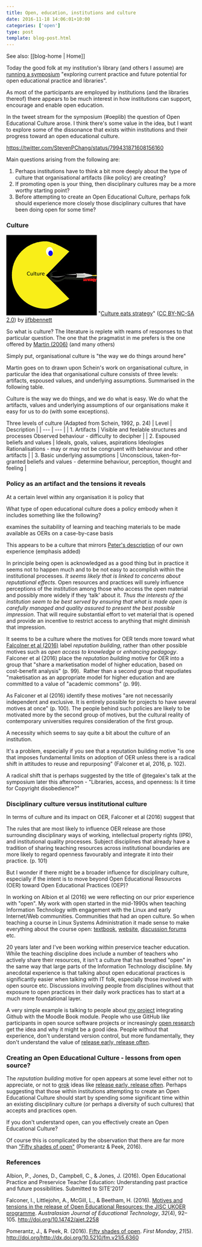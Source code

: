 ```yaml
---
title: Open, education, institutions and culture
date: 2016-11-18 14:06:01+10:00
categories: ['open']
type: post
template: blog-post.html
---
```


See also: [[blog-home | Home]]

Today the good folk at my institution's library (and others I assume) are [running a symposium](http://www.usq.edu.au/connect-create-curate) "exploring current practice and future potential for open educational practice and libraries".

As most of the participants are employed by institutions (and the libraries thereof) there appears to be much interest in how institutions can support, encourage and enable open education.

In the tweet stream for the symposium (#oeplib) the question of Open Educational Culture arose. I think there's some value in the idea, but I want to explore some of the dissonance that exists within institutions and their progress toward an open educational culture.

https://twitter.com/StevenPChang/status/799431871608156160

Main questions arising from the following are:

1. Perhaps institutions have to think a bit more deeply about the type of culture that organisational artifacts (like policy) are creating?
2. If promoting open is your thing, then disciplinary cultures may be a more worthy starting point?
3. Before attempting to create an Open Educational Culture, perhaps folk should experience more closely those disciplinary cultures that have been doing open for some time?

### Culture

[![Culture eats strategy by jjfbbennett, on Flickr](images/8256143475_d864e5f011_m.jpg "Culture eats strategy by jjfbbennett, on Flickr")](https://www.flickr.com/photos/jjfbbennett/8256143475/) "[Culture eats strategy](https://www.flickr.com/photos/jjfbbennett/8256143475/)" ([CC BY-NC-SA 2.0](https://creativecommons.org/licenses/by-nc-sa/2.0/)) by [jjfbbennett](https://www.flickr.com/people/jjfbbennett/)

So what is culture? The literature is replete with reams of responses to that particular question. The one that the pragmatist in me prefers is the one offered by [Martin (2006)](http://southernlibrarianship.icaap.org/content/v07n01/martin_m01.htm) (and many others)

Simply put, organisational culture is "the way we do things around here"

Martin goes on to drawn upon Schein's work on organisational culture, in particular the idea that organisational culture consists of three levels: artifacts, espoused values, and underlying assumptions. Summarised in the following table.

Culture is the way we do things, and we do what is easy. We do what the artifacts, values and underlying assumptions of our organisations make it easy for us to do (with some exceptions).

Three levels of culture (Adapted from Schein, 1992, p. 24)
| Level | Description |
| --- | --- |
| 1\. Artifacts | Visible and feelable structures and processes  Observed behaviour - difficulty to decipher |
| 2\. Espoused beliefs and values | Ideals, goals, values, aspirations  Ideologies  Rationalisations - may or may not be congruent with behaviour and other artifacts |
| 3\. Basic underlying assumptions | Unconscious, taken-for-granted beliefs and values - determine behaviour, perception, thought and feeling |

### Policy as an artifact and the tensions it reveals

At a certain level within any organisation it is policy that

What type of open educational culture does a policy embody when it includes something like the following?

examines the suitability of learning and teaching materials to be made available as OERs on a case-by-case basis

This appears to be a culture that mirrors [Peter's description](https://oepuqusq.wordpress.com/2016/09/02/bringing-up-the-rear/) of our own experience (emphasis added)

In principle being open is acknowledged as a good thing but in practice it seems not to happen much and to be not easy to accomplish within the institutional processes. _It seems likely that is linked to concerns about reputational effects_. Open resources and practices will surely influence perceptions of the institution among those who access the open material and possibly more widely if they ‘talk’ about it. _Thus the interests of the institution seem to be best served by ensuring that what is made open is carefully managed and quality assured to present the best possible impression_. That will require substantial effort to vet material that is opened and provide an incentive to restrict access to anything that might diminish that impression.

It seems to be a culture where the motives for OER tends more toward what [Falcolner et al (2016)](https://ajet.org.au/index.php/AJET/article/view/2258) label _reputation building_, rather than other possible motives such as _open access to knowledge_ or _enhancing pedagogy_. Falconer et al (2016) place the _reputation building_ motive for OER into a group that "share a marketisation model of higher education, based on cost-benefit analysis" (p. 99).  Rather than a second group that repudiates "maketisation as an appropriate model for higher education and are committed to a value of "academic commons" (p. 99).

As Falconer et al (2016) identify these motives "are not necessarily independent and exclusive. It is entirely possible for projects to have several motives at once" (p. 100). The people behind such policies are likely to be motivated more by the second group of motives, but the cultural reality of contemporary universities requires consideration of the first group.

A necessity which seems to say quite a bit about the culture of an institution.

It's a problem, especially if you see that a reputation building motive "is one that imposes fundamental limits on adoption of OER unless there is a radical shift in attitudes to reuse and repurposing" (Falconer et al, 2016, p. 102).

A radical shift that is perhaps suggested by the title of @tegalex's talk at the symposium later this afternoon - "Libraries, access, and openness: Is it time for Copyright disobedience?"

### Disciplinary culture versus institutional culture

In terms of culture and its impact on OER, Falconer et al (2016) suggest that

The rules that are most likely to influence OER release are those surrounding disciplinary ways of working, intellectual property rights (IPR), and institutional quality processes. Subject disciplines that already have a tradition of sharing teaching resources across institutional boundaries are more likely to regard openness favourably and integrate it into their practice. (p. 101)

But I wonder if there might be a broader influence for disciplinary culture, especially if the intent is to move beyond Open Educational Resources (OER) toward Open Educational Practices (OEP)?

In working on Albion et al (2016) we were reflecting on our prior experience with "open". My work with open started in the mid-1990s when teaching Information Technology with engagement with the Linux and early Internet/Web communities. Communities that had an open culture. So when teaching a course in Linux Systems Administration it made sense to make everything about the course open: [textbook](http://web.archive.org/web/19971017052720/http://mc.cqu.edu.au/subjects/85321/study-guide/index.html), [website](http://web.archive.org/web/19971017051530/http://mc.cqu.edu.au/subjects/85321/index.html), [discussion forums](http://web.archive.org/web/19971017052750/http://mc.cqu.edu.au/subjects/85321/groups/index.html) etc.

20 years later and I've been working within preservice teacher education. While the teaching discipline does include a number of teachers who actively share their resources, it isn't a culture that has breathed "open" in the same way that large parts of the Information Technology discipline. My anecdotal experience is that talking about open educational practices is significantly easier when talking with IT folk, especially those involved with open source etc. Discussions involving people from disciplines without that exposure to open practices in their daily work practices has to start at a much more foundational layer.

A very simple example is talking to people about [my project](https://github.com/djplaner/moodle-booktool_github) integrating Github with the Moodle Book module. People who use GitHub like participants in open source software projects or increasingly [open research](https://en.wikipedia.org/wiki/Open_research) get the idea and why it might be a good idea. People without that experience, don't understand version control, but more fundamentally, they don't understand the value of [release early, release often](https://en.wikipedia.org/wiki/Release_early,_release_often).

### Creating an Open Educational Culture - lessons from open source?

The _reputation building_ motive for open appears at some level either not to appreciate, or not to [grok](https://en.wikipedia.org/wiki/Grok) ideas like [release early, release often](https://en.wikipedia.org/wiki/Release_early,_release_often). Perhaps suggesting that those within institutions attempting to create an Open Educational Culture should start by spending some significant time within an existing disciplinary culture (or perhaps a diversity of such cultures) that accepts and practices open.

If you don't understand open, can you effectively create an Open Educational Culture?

Of course this is complicated by the observation that there are far more than ["Fifty shades of open"](http://firstmonday.org/article/view/6360/5460) (Pomerantz & Peek, 2016).

### References

Albion, P., Jones, D., Campbell, C., & Jones, J. (2016). Open Educational Practice and Preservice Teacher Education: Understanding past practice and future possibilities. Submitted to SITE'2017

Falconer, I., Littlejohn, A., McGill, L., & Beetham, H. (2016). [Motives and tensions in the release of Open Educational Resources: the JISC UKOER programme](https://ajet.org.au/index.php/AJET/article/view/2258). _Australasian Journal of Educational Technology_, _32_(4), 92–105. http://doi.org/10.14742/ajet.2258

Pomerantz, J., & Peek, R. (2016). [Fifty shades of open](http://firstmonday.org/article/view/6360/5460). _First Monday_, _21_(5). http://doi.org/http://dx.doi.org/10.5210/fm.v21i5.6360